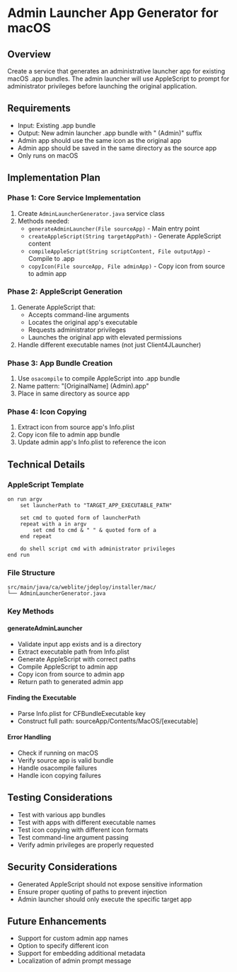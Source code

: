 # Admin Launcher App Generator for macOS

## Overview
Create a service that generates an administrative launcher app for existing macOS .app bundles. The admin launcher will use AppleScript to prompt for administrator privileges before launching the original application.

## Requirements
- Input: Existing .app bundle
- Output: New admin launcher .app bundle with " (Admin)" suffix
- Admin app should use the same icon as the original app
- Admin app should be saved in the same directory as the source app
- Only runs on macOS

## Implementation Plan

### Phase 1: Core Service Implementation
1. Create `AdminLauncherGenerator.java` service class
2. Methods needed:
   - `generateAdminLauncher(File sourceApp)` - Main entry point
   - `createAppleScript(String targetAppPath)` - Generate AppleScript content
   - `compileAppleScript(String scriptContent, File outputApp)` - Compile to .app
   - `copyIcon(File sourceApp, File adminApp)` - Copy icon from source to admin app

### Phase 2: AppleScript Generation
1. Generate AppleScript that:
   - Accepts command-line arguments
   - Locates the original app's executable
   - Requests administrator privileges
   - Launches the original app with elevated permissions
2. Handle different executable names (not just Client4JLauncher)

### Phase 3: App Bundle Creation
1. Use `osacompile` to compile AppleScript into .app bundle
2. Name pattern: "[OriginalName] (Admin).app"
3. Place in same directory as source app

### Phase 4: Icon Copying
1. Extract icon from source app's Info.plist
2. Copy icon file to admin app bundle
3. Update admin app's Info.plist to reference the icon

## Technical Details

### AppleScript Template
```applescript
on run argv
    set launcherPath to "TARGET_APP_EXECUTABLE_PATH"

    set cmd to quoted form of launcherPath
    repeat with a in argv
        set cmd to cmd & " " & quoted form of a
    end repeat

    do shell script cmd with administrator privileges
end run
```

### File Structure
```
src/main/java/ca/weblite/jdeploy/installer/mac/
└── AdminLauncherGenerator.java
```

### Key Methods

#### generateAdminLauncher
- Validate input app exists and is a directory
- Extract executable path from Info.plist
- Generate AppleScript with correct paths
- Compile AppleScript to admin app
- Copy icon from source to admin app
- Return path to generated admin app

#### Finding the Executable
- Parse Info.plist for CFBundleExecutable key
- Construct full path: sourceApp/Contents/MacOS/[executable]

#### Error Handling
- Check if running on macOS
- Verify source app is valid bundle
- Handle osacompile failures
- Handle icon copying failures

## Testing Considerations
- Test with various app bundles
- Test with apps with different executable names
- Test icon copying with different icon formats
- Test command-line argument passing
- Verify admin privileges are properly requested

## Security Considerations
- Generated AppleScript should not expose sensitive information
- Ensure proper quoting of paths to prevent injection
- Admin launcher should only execute the specific target app

## Future Enhancements
- Support for custom admin app names
- Option to specify different icon
- Support for embedding additional metadata
- Localization of admin prompt message